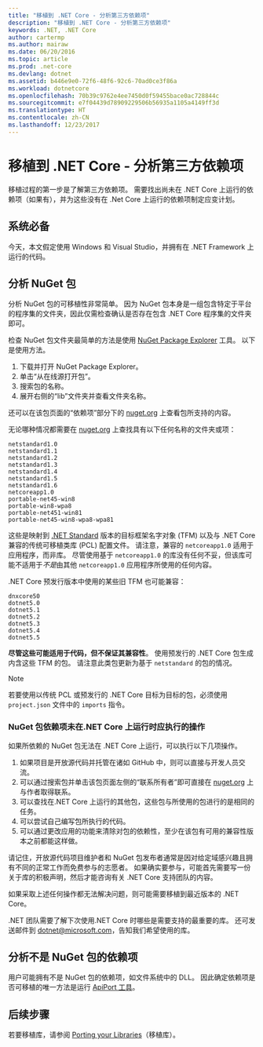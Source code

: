 ```yaml
---
title: "移植到 .NET Core - 分析第三方依赖项"
description: "移植到 .NET Core - 分析第三方依赖项"
keywords: .NET, .NET Core
author: cartermp
ms.author: mairaw
ms.date: 06/20/2016
ms.topic: article
ms.prod: .net-core
ms.devlang: dotnet
ms.assetid: b446e9e0-72f6-48f6-92c6-70ad0ce3f86a
ms.workload: dotnetcore
ms.openlocfilehash: 70b39c9762e4ee7450d0f59455bace0ac728844c
ms.sourcegitcommit: e7f04439d78909229506b56935a1105a4149ff3d
ms.translationtype: HT
ms.contentlocale: zh-CN
ms.lasthandoff: 12/23/2017
---
```

# <a name="porting-to-net-core---analyzing-your-third-party-party-dependencies"></a>移植到 .NET Core - 分析第三方依赖项

移植过程的第一步是了解第三方依赖项。  需要找出尚未在 .NET Core 上运行的依赖项（如果有），并为这些没有在 .Net Core 上运行的依赖项制定应变计划。

## <a name="prerequisites"></a>系统必备

今天，本文假定使用 Windows 和 Visual Studio，并拥有在 .NET Framework 上运行的代码。

## <a name="analyzing-nuget-packages"></a>分析 NuGet 包

分析 NuGet 包的可移植性非常简单。  因为 NuGet 包本身是一组包含特定于平台的程序集的文件夹，因此仅需检查确认是否存在包含 .NET Core 程序集的文件夹即可。

检查 NuGet 包文件夹最简单的方法是使用 [NuGet Package Explorer](https://github.com/NuGetPackageExplorer/NuGetPackageExplorer) 工具。  以下是使用方法。

1. 下载并打开 NuGet Package Explorer。
2. 单击“从在线源打开包”。
3. 搜索包的名称。
4. 展开右侧的“lib”文件夹并查看文件夹名称。

还可以在该包页面的“依赖项”部分下的 [nuget.org](https://www.nuget.org/) 上查看包所支持的内容。

无论哪种情况都需要在 [nuget.org](https://www.nuget.org/) 上查找具有以下任何名称的文件夹或项：

```
netstandard1.0
netstandard1.1
netstandard1.2
netstandard1.3
netstandard1.4
netstandard1.5
netstandard1.6
netcoreapp1.0
portable-net45-win8
portable-win8-wpa8
portable-net451-win81
portable-net45-win8-wpa8-wpa81
```

这些是映射到 [.NET Standard](../../standard/net-standard.md) 版本的目标框架名字对象 (TFM) 以及与 .NET Core 兼容的传统可移植类库 (PCL) 配置文件。  请注意，兼容的 `netcoreapp1.0` 适用于应用程序，而非库。  尽管使用基于 `netcoreapp1.0` 的库没有任何不妥，但该库可能不适用于*不是*由其他 `netcoreapp1.0` 应用程序所使用的任何内容。

.NET Core 预发行版本中使用的某些旧 TFM 也可能兼容：

```
dnxcore50
dotnet5.0
dotnet5.1
dotnet5.2
dotnet5.3
dotnet5.4
dotnet5.5
```

**尽管这些可能适用于代码，但不保证其兼容性**。  使用预发行的 .NET Core 包生成内含这些 TFM 的包。  请注意此类包更新为基于 `netstandard` 的包的情况。

> [!NOTE]
> 若要使用以传统 PCL 或预发行的 .NET Core 目标为目标的包，必须使用 `project.json` 文件中的 `imports` 指令。

### <a name="what-to-do-when-your-nuget-package-dependency-doesnt-run-on-net-core"></a>NuGet 包依赖项未在.NET Core 上运行时应执行的操作

如果所依赖的 NuGet 包无法在 .NET Core 上运行，可以执行以下几项操作。

1. 如果项目是开放源代码并托管在诸如 GitHub 中，则可以直接与开发人员交流。
2. 可以通过搜索包并单击该包页面左侧的“联系所有者”即可直接在 [nuget.org](https://www.nuget.org/) 上与作者取得联系。
3. 可以查找在.NET Core 上运行的其他包，这些包与所使用的包进行的是相同的任务。
4. 可以尝试自己编写包所执行的代码。
5. 可以通过更改应用的功能来清除对包的依赖性，至少在该包有可用的兼容性版本之前都能这样做。

请记住，开放源代码项目维护者和 NuGet 包发布者通常是因对给定域感兴趣且拥有不同的正常工作而免费参与的志愿者。 如果确实要参与，可能首先需要写一份关于库的积极声明，然后才能咨询有关 .NET Core 支持团队的内容。

如果采取上述任何操作都无法解决问题，则可能需要移植到最近版本的 .NET Core。

.NET 团队需要了解下次使用.NET Core 时哪些是需要支持的最重要的库。 还可发送邮件到 dotnet@microsoft.com，告知我们希望使用的库。

## <a name="analyzing-dependencies-which-arent-nuget-packages"></a>分析不是 NuGet 包的依赖项

用户可能拥有不是 NuGet 包的依赖项，如文件系统中的 DLL。  因此确定依赖项是否可移植的唯一方法是运行 [ApiPort 工具](https://github.com/Microsoft/dotnet-apiport/blob/master/docs/HowTo/)。

## <a name="next-steps"></a>后续步骤

若要移植库，请参阅 [Porting your Libraries](libraries.md)（移植库）。
